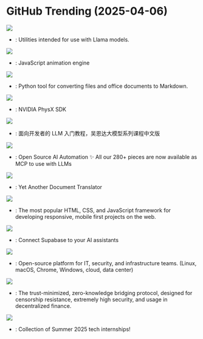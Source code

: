 # GitHub Trending (2025-04-06)

![](https://img.shields.io/badge/Python-New%20153-green?style=flat-square&logo=appveyor)
- [](https://github.comundefined): Utilities intended for use with Llama models.

![](https://img.shields.io/badge/JavaScript-New%20409-green?style=flat-square&logo=appveyor)
- [](https://github.comundefined): JavaScript animation engine

![](https://img.shields.io/badge/Python-New%20410-green?style=flat-square&logo=appveyor)
- [](https://github.comundefined): Python tool for converting files and office documents to Markdown.

![](https://img.shields.io/badge/C%2B%2B-New%20123-green?style=flat-square&logo=appveyor)
- [](https://github.comundefined): NVIDIA PhysX SDK

![](https://img.shields.io/badge/Jupyter%20Notebook-New%2091-green?style=flat-square&logo=appveyor)
- [](https://github.comundefined): 面向开发者的 LLM 入门教程，吴恩达大模型系列课程中文版

![](https://img.shields.io/badge/TypeScript-New%2069-green?style=flat-square&logo=appveyor)
- [](https://github.comundefined): Open Source AI Automation ✨ All our 280+ pieces are now available as MCP to use with LLMs

![](https://img.shields.io/badge/Python-New%20176-green?style=flat-square&logo=appveyor)
- [](https://github.comundefined): Yet Another Document Translator

![](https://img.shields.io/badge/JavaScript-New%20121-green?style=flat-square&logo=appveyor)
- [](https://github.comundefined): The most popular HTML, CSS, and JavaScript framework for developing responsive, mobile first projects on the web.

![](https://img.shields.io/badge/TypeScript-New%2099-green?style=flat-square&logo=appveyor)
- [](https://github.comundefined): Connect Supabase to your AI assistants

![](https://img.shields.io/badge/Go-New%20219-green?style=flat-square&logo=appveyor)
- [](https://github.comundefined): Open-source platform for IT, security, and infrastructure teams. (Linux, macOS, Chrome, Windows, cloud, data center)

![](https://img.shields.io/badge/Rust-New%20360-green?style=flat-square&logo=appveyor)
- [](https://github.comundefined): The trust-minimized, zero-knowledge bridging protocol, designed for censorship resistance, extremely high security, and usage in decentralized finance.

![](https://img.shields.io/badge/none-New%2022-green?style=flat-square&logo=appveyor)
- [](https://github.comundefined): Collection of Summer 2025 tech internships!


